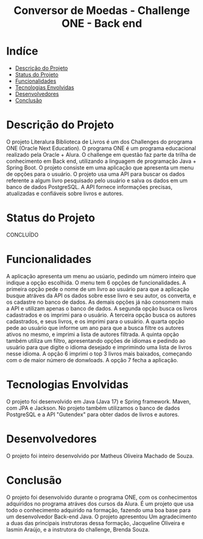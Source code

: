 # <h1 align="center"> Conversor de Moedas - Challenge ONE - Back end

# Indíce
* [Descrição do Projeto](#descrição-do-projeto)
* [Status do Projeto](#status-do-projeto)
* [Funcionalidades](#funcionalidades)
* [Tecnologias Envolvidas](#tecnologias-envolvidas)
* [Desenvolvedores](#desenvolvedores)
* [Conclusão](#conclusão)

# Descrição do Projeto
O projeto Literalura Biblioteca de Livros é um dos Challenges do programa ONE (Oracle Next Education). O programa ONE é um programa educacional realizado pela Oracle + Alura.
O challenge em questão faz parte da trilha de conhecimento em Back end, utilizando a linguagem de programação Java + Spring Boot. O projeto consiste em uma aplicação que apresenta um menu de opções
para o usuário. O projeto usa uma API para buscar os dados referente a algum livro pesquisado pelo usuário e salva os dados em um banco de dados PostgreSQL. A API fornece informações precisas, atualizadas
e confiáveis sobre livros e autores.

# Status do Projeto
CONCLUÍDO

# Funcionalidades
A aplicação apresenta um menu ao usúario, pedindo um número inteiro que indique a opção escolhida. O menu tem 6 opções de funcionalidades. A primeira opção pede o nome de um livro ao usuário para que a aplicação 
busque atráves da API os dados sobre esse livro e seu autor, os converta, e os cadastre no banco de dados. As demais opções já não consomem mais a API e utilizam apenas o banco de dados. A segunda opção busca os livros
cadastrados e os imprimi para o usuário. A terceira opção busca os autores cadastrados, e seus livros, e os imprimi para o usuário. A quarta opção pede ao usuário que informe um ano para que a busca filtre os autores
ativos no mesmo, e imprimi a lista de autores filtrada. A quinta opção também utiliza um filtro, apresentando opções de idiomas e pedindo ao usuário para que digite o idioma desejado e imprimindo uma lista de livros
nesse idioma. A opção 6 imprimi o top 3 livros mais baixados, começando com o de maior número de donwloads. A opção 7 fecha a aplicação.

# Tecnologias Envolvidas
O projeto foi desenvolvido em Java (Java 17) e Spring framework. Maven, com JPA e Jackson. No projeto também utilizamos o banco de dados PostgreSQL e a API "Gutendex" para obter dados de livros e autores. 

# Desenvolvedores
O projeto foi inteiro desenvolvido por Matheus Oliveira Machado de Souza.

# Conclusão
O projeto foi desenvolvido durante o programa ONE, com os conhecimentos adquiridos no programa atráves dos cursos da Alura. É um projeto que usa todo o conhecimento adquirido na formação,
fazendo uma boa base para um desenvolvedor Back-end Java. O projeto apresentou
Um agradecimento a duas das principais instrutoras dessa formação, Jacqueline Oliveira e Iasmin Araújo, e a instrutora do challenge, Brenda Souza.
